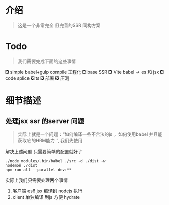 # 介绍

> 这是一个非常完全 且完善的SSR 同构方案

# Todo

> 我们需要完成下面的这些事情

❎ simple babel+gulp compile 工程化
❎ base SSR
❎ Vite babel -> es 和 jsx
❎ code splice
❎ ts
❎ 部署
❎ 压测

# 细节描述

## 处理jsx ssr 的server 问题

> 实际上就是一个问题：“如何编译一些不合法的js ，如何使用babel 并且能获取它的HRM能力 ”, 我们先使用

解决上述问题 只需要简单的配置就好了

```shell
./node_modules/.bin/babel ./src -d ./dist -w
nodemon ./dist
npm-run-all --parallel dev:**
```

实际上我们只需要处理两个事情

1. 客户端 es6 jsx 编译到 nodejs 执行
2. client 单独编译 到js 方便 hydrate

```js

```
